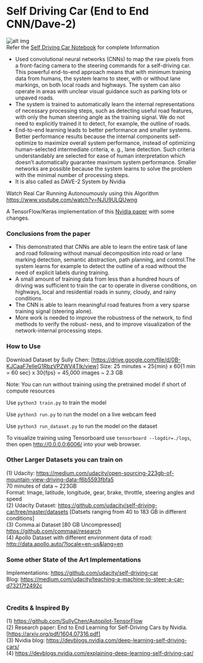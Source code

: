 # Self Driving Car (End to End CNN/Dave-2)
![alt img](https://cdn-images-1.medium.com/max/868/0*7dReqQXElneHBWUr.jpg)<br>
Refer the [Self Driving Car Notebook](./Self_Driving_Car_Notebook.ipynb) for complete Information <br>

* Used convolutional neural networks (CNNs) to map the raw pixels from a front-facing camera to the steering commands for a self-driving car. This powerful end-to-end approach means that with minimum training data from humans, the system learns to steer, with or without lane markings, on both local roads and highways. The system can also operate in areas with unclear visual guidance such as parking lots or unpaved roads.
* The system is trained to automatically learn the internal representations of necessary processing steps, such as detecting useful road features, with only the human steering angle as the training signal. We do not need to explicitly trained it to detect, for example, the outline of roads.
* End-to-end learning leads to better performance and smaller systems. Better performance results because the internal components self-optimize to maximize overall system performance, instead of optimizing human-selected intermediate criteria, e. g., lane detection. Such criteria understandably are selected for ease of human interpretation which doesn’t automatically guarantee maximum system performance. Smaller networks are possible because the system learns to solve the problem with the minimal number of processing steps.
* It is also called as DAVE-2 System by Nvidia

Watch Real Car Running Autonoumously using this Algorithm
https://www.youtube.com/watch?v=NJU9ULQUwng

A TensorFlow/Keras implementation of this [Nvidia paper](https://arxiv.org/pdf/1604.07316.pdf) with some changes.

### Conclusions from the paper
* This demonstrated that CNNs are able to learn the entire task of lane and road following without manual decomposition into road or lane marking detection, semantic abstraction, path planning, and control.The system learns for example to detect the outline of a road without the need of explicit labels during training. 
* A small amount of training data from less than a hundred hours of driving was sufficient to train the car to operate in diverse conditions, on highways, local and residential roads in sunny, cloudy, and rainy conditions. 
* The CNN is able to learn meaningful road features from a very sparse training signal (steering alone).
* More work is needed to improve the robustness of the network, to find methods to verify the robust- ness, and to improve visualization of the network-internal processing steps.

### How to Use
Download Dataset by Sully Chen: [https://drive.google.com/file/d/0B-KJCaaF7elleG1RbzVPZWV4Tlk/view]
Size: 25 minutes = 25{min} x 60{1 min = 60 sec} x 30{fps} = 45,000 images ~ 2.3 GB

Note: You can run without training using the pretrained model if short of compute resources

Use `python3 train.py` to train the model

Use `python3 run.py` to run the model on a live webcam feed

Use `python3 run_dataset.py` to run the model on the dataset

To visualize training using Tensorboard use `tensorboard --logdir=./logs`, then open http://0.0.0.0:6006/ into your web browser.

### Other Larger Datasets you can train on
(1) Udacity: https://medium.com/udacity/open-sourcing-223gb-of-mountain-view-driving-data-f6b5593fbfa5<br>
70 minutes of data ~ 223GB<br>
Format: Image, latitude, longitude, gear, brake, throttle, steering angles and speed<br>
(2) Udacity Dataset: https://github.com/udacity/self-driving-car/tree/master/datasets [Datsets ranging from 40 to 183 GB in different conditions]<br>
(3) Comma.ai Dataset [80 GB Uncompressed] https://github.com/commaai/research<br>
(4) Apollo Dataset with different environment data of road: http://data.apollo.auto/?locale=en-us&lang=en<br>

### Some other State of the Art Implementations
Implementations: https://github.com/udacity/self-driving-car<br>
Blog: https://medium.com/udacity/teaching-a-machine-to-steer-a-car-d73217f2492c<br><br>

### Credits & Inspired By
(1) https://github.com/SullyChen/Autopilot-TensorFlow<br>
(2) Research paper: End to End Learning for Self-Driving Cars by Nvidia. [https://arxiv.org/pdf/1604.07316.pdf]<br>
(3) Nvidia blog: https://devblogs.nvidia.com/deep-learning-self-driving-cars/ <br>
(4) https://devblogs.nvidia.com/explaining-deep-learning-self-driving-car/